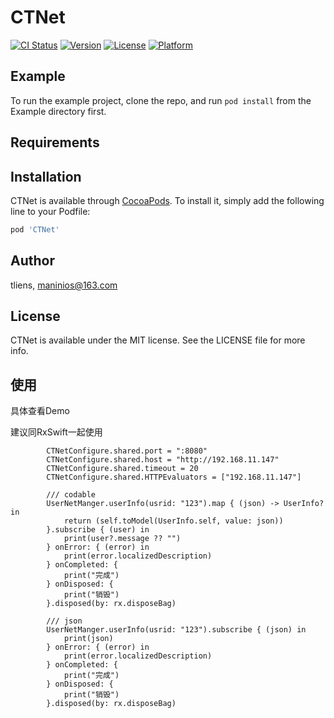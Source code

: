 # CTNet

[![CI Status](https://img.shields.io/travis/tliens/CTNet.svg?style=flat)](https://travis-ci.org/tliens/CTNet)
[![Version](https://img.shields.io/cocoapods/v/CTNet.svg?style=flat)](https://cocoapods.org/pods/CTNet)
[![License](https://img.shields.io/cocoapods/l/CTNet.svg?style=flat)](https://cocoapods.org/pods/CTNet)
[![Platform](https://img.shields.io/cocoapods/p/CTNet.svg?style=flat)](https://cocoapods.org/pods/CTNet)

## Example

To run the example project, clone the repo, and run `pod install` from the Example directory first.

## Requirements

## Installation

CTNet is available through [CocoaPods](https://cocoapods.org). To install
it, simply add the following line to your Podfile:

```ruby
pod 'CTNet'
```

## Author

tliens, maninios@163.com

## License

CTNet is available under the MIT license. See the LICENSE file for more info.
## 使用

具体查看Demo

建议同RxSwift一起使用
```
        CTNetConfigure.shared.port = ":8080"
        CTNetConfigure.shared.host = "http://192.168.11.147"
        CTNetConfigure.shared.timeout = 20
        CTNetConfigure.shared.HTTPEvaluators = ["192.168.11.147"]
        
        /// codable
        UserNetManger.userInfo(usrid: "123").map { (json) -> UserInfo? in
            return (self.toModel(UserInfo.self, value: json))
        }.subscribe { (user) in
            print(user?.message ?? "")
        } onError: { (error) in
            print(error.localizedDescription)
        } onCompleted: {
            print("完成")
        } onDisposed: {
            print("销毁")
        }.disposed(by: rx.disposeBag)
        
        /// json
        UserNetManger.userInfo(usrid: "123").subscribe { (json) in
            print(json)
        } onError: { (error) in
            print(error.localizedDescription)
        } onCompleted: {
            print("完成")
        } onDisposed: {
            print("销毁")
        }.disposed(by: rx.disposeBag)
        
```
